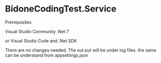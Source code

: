 # BidoneCodingTest.Service

Prerequisites 

Visual Studio Community 
.Net 7

or Visual Studio Code and .Net SDK


There are no changes needed, The out put will be under log files. the same can be understand from appsettings.json

